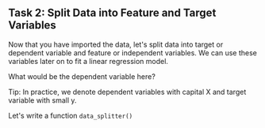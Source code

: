 ## Task 2: Split Data into Feature and Target Variables

Now that you have imported the data, let's split data into target or dependent variable and feature or independent variables. We can use these variables later on to fit a linear regression model. 

What would be the dependent variable here?

Tip: In practice, we denote dependent variables with capital X and target variable with small y.

Let's write a function `data_splitter()`